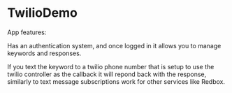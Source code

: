 TwilioDemo
==========

App features:

Has an authentication system, and once logged in it allows you to manage keywords and responses.  

If you text the keyword to a twilio phone number that is setup to use the twilio controller as the callback it will repond back with the response, similarly to text message subscriptions work for other services like Redbox. 
